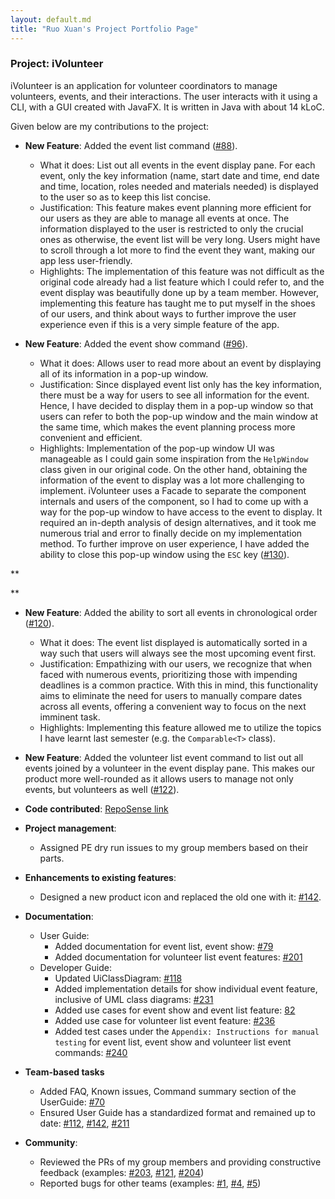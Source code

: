 ```yaml
---
layout: default.md
title: "Ruo Xuan's Project Portfolio Page"
---
```

### Project: iVolunteer

iVolunteer is an application for volunteer coordinators to manage volunteers, events, and their interactions. The user interacts with it using a CLI, with a GUI created with JavaFX. It is written in Java with about 14 kLoC.

Given below are my contributions to the project:

* **New Feature**: Added the event list command ([#88](https://github.com/AY2324S1-CS2103T-T14-4/tp/pull/88)).
  * What it does: List out all events in the event display pane. For each event, only the key information (name, start date and time, end date and time, location, roles needed and materials needed) is displayed to the user so as to keep this list concise.
  * Justification: This feature makes event planning more efficient for our users as they are able to manage all events at once. The information displayed to the user is restricted to only the crucial ones as otherwise, the event list will be very long. Users might have to scroll through a lot more to find the event they want, making our app less user-friendly.
  * Highlights: The implementation of this feature was not difficult as the original code already had a list feature which I could refer to, and the event display was beautifully done up by a team member. However, implementing this feature has taught me to put myself in the shoes of our users, and think about ways to further improve the user experience even if this is a very simple feature of the app.

* **New Feature**: Added the event show command ([#96](https://github.com/AY2324S1-CS2103T-T14-4/tp/pull/96)).
  * What it does: Allows user to read more about an event by displaying all of its information in a pop-up window.
  * Justification: Since displayed event list only has the key information, there must be a way for users to see all information for the event. Hence, I have decided to display them in a pop-up window so that users can refer to both the pop-up window and the main window at the same time, which makes the event planning process more convenient and efficient.
  * Highlights: Implementation of the pop-up window UI was manageable as I could gain some inspiration from the `HelpWindow` class given in our original code. On the other hand, obtaining the information of the event to display was a lot more challenging to implement. iVolunteer uses a Facade to separate the component internals and users of the component, so I had to come up with a way for the pop-up window to have access to the event to display. It required an in-depth analysis of design alternatives, and it took me numerous trial and error to finally decide on my implementation method. 
To further improve on user experience, I have added the ability to close this pop-up window using the `ESC` key ([#130](https://github.com/AY2324S1-CS2103T-T14-4/tp/pull/130)).

**<!-- force a page break -->
<div style="page-break-before:always"></div> **

* **New Feature**: Added the ability to sort all events in chronological order ([#120](https://github.com/AY2324S1-CS2103T-T14-4/tp/pull/120)).
  * What it does: The event list displayed is automatically sorted in a way such that users will always see the most upcoming event first.
  * Justification: Empathizing with our users, we recognize that when faced with numerous events, prioritizing those with impending deadlines is a common practice. With this in mind, this functionality aims to eliminate the need for users to manually compare dates across all events, offering a convenient way to focus on the next imminent task.
  * Highlights: Implementing this feature allowed me to utilize the topics I have learnt last semester (e.g. the `Comparable<T>` class).

* **New Feature**: Added the volunteer list event command to list out all events joined by a volunteer in the event display pane. This makes our product more well-rounded as it allows users to manage not only events, but volunteers as well ([#122](https://github.com/AY2324S1-CS2103T-T14-4/tp/pull/122)).

* **Code contributed**: [RepoSense link](https://nus-cs2103-ay2324s1.github.io/tp-dashboard/?search=ruo-x&breakdown=true)

* **Project management**:
    * Assigned PE dry run issues to my group members based on their parts.

* **Enhancements to existing features**:
    * Designed a new product icon and replaced the old one with it: [#142](https://github.com/AY2324S1-CS2103T-T14-4/tp/pull/142).

* **Documentation**:
    * User Guide:
        * Added documentation for event list, event show: [#79](https://github.com/AY2324S1-CS2103T-T14-4/tp/pull/79)
        * Added documentation for volunteer list event features: [#201](https://github.com/AY2324S1-CS2103T-T14-4/tp/pull/201)
    * Developer Guide:
        * Updated UiClassDiagram: [#118](https://github.com/AY2324S1-CS2103T-T14-4/tp/pull/118)
        * Added implementation details for show individual event feature, inclusive of UML class diagrams: [#231](https://github.com/AY2324S1-CS2103T-T14-4/tp/pull/231)
        * Added use cases for event show and event list feature: [82](https://github.com/AY2324S1-CS2103T-T14-4/tp/pull/82)
        * Added use case for volunteer list event feature: [#236](https://github.com/AY2324S1-CS2103T-T14-4/tp/pull/236)
        * Added test cases under the `Appendix: Instructions for manual testing` for event list, event show and volunteer list event commands: [#240](https://github.com/AY2324S1-CS2103T-T14-4/tp/pull/240) 

* **Team-based tasks**
    * Added FAQ, Known issues, Command summary section of the UserGuide: [#70](https://github.com/AY2324S1-CS2103T-T14-4/tp/pull/70)
    * Ensured User Guide has a standardized format and remained up to date: [#112](https://github.com/AY2324S1-CS2103T-T14-4/tp/pull/112), [#142](https://github.com/AY2324S1-CS2103T-T14-4/tp/pull/142), [#211](https://github.com/AY2324S1-CS2103T-T14-4/tp/pull/211)

* **Community**:
    * Reviewed the PRs of my group members and providing constructive feedback (examples: [#203](https://github.com/AY2324S1-CS2103T-T14-4/tp/pull/203), [#121](https://github.com/AY2324S1-CS2103T-T14-4/tp/pull/121), [#204](https://github.com/AY2324S1-CS2103T-T14-4/tp/pull/204))
    * Reported bugs for other teams (examples: [#1](https://github.com/ruo-x/ped/issues/1), [#4](https://github.com/ruo-x/ped/issues/4), [#5](https://github.com/ruo-x/ped/issues/5))

<!-- force a page break -->
<div style="page-break-before:always"></div>
